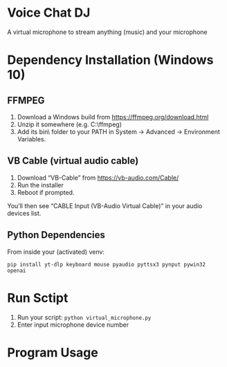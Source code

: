 # Voice Chat DJ

A virtual microphone to stream anything (music) and your microphone

# Dependency Installation (Windows 10)

## FFMPEG

1. Download a Windows build from https://ffmpeg.org/download.html
2. Unzip it somewhere (e.g. C:\ffmpeg\)
3. Add its bin\ folder to your PATH in System → Advanced → Environment Variables.

## VB Cable (virtual audio cable)

1. Download “VB-Cable” from https://vb-audio.com/Cable/
2. Run the installer
3. Reboot if prompted.

You’ll then see “CABLE Input (VB-Audio Virtual Cable)” in your audio devices list.

## Python Dependencies

From inside your (activated) venv:

`pip install yt-dlp keyboard mouse pyaudio pyttsx3 pynput pywin32 openai`

# Run Sctipt

1. Run your script: `python virtual_microphone.py`
2. Enter input microphone device number

# Program Usage
